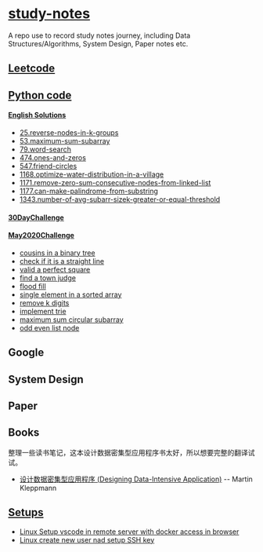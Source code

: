 # [study-notes](https://snowan.gitbook.io/study-notes/)

A repo use to record study notes journey, including Data Structures/Algorithms, System Design, Paper notes etc.

## [Leetcode](https://snowan.gitbook.io/study-notes/leetcode)

## [Python code](https://snowan.gitbook.io/study-notes/leetcode/python)

#### [English Solutions](https://snowan.gitbook.io/study-notes/leetcode/english-solution)
- [25.reverse-nodes-in-k-groups](https://snowan.gitbook.io/study-notes/leetcode/english-solution/25.reverse-nodes-in-k-groups-en)
- [53.maximum-sum-subarray](https://snowan.gitbook.io/study-notes/leetcode/english-solution/53.maximum-sum-subarray-en)
- [79.word-search](https://snowan.gitbook.io/study-notes/leetcode/english-solution/79.word-search-en)
- [474.ones-and-zeros](https://snowan.gitbook.io/study-notes/leetcode/english-solution/474.ones-and-zeros-en)
- [547.friend-circles](https://snowan.gitbook.io/study-notes/leetcode/english-solution/547.friend-circles-en)
- [1168.optimize-water-distribution-in-a-village](https://snowan.gitbook.io/study-notes/leetcode/english-solution/1168.optimize-water-distribution-in-a-village-en)
- [1171.remove-zero-sum-consecutive-nodes-from-linked-list](https://snowan.gitbook.io/study-notes/leetcode/english-solution/1171.remove-zero-sum-consecutive-nodes-from-linked-list-en)
- [1177.can-make-palindrome-from-substring](https://snowan.gitbook.io/study-notes/leetcode/english-solution/1177.can-make-palindrome-from-substring-en)
- [1343.number-of-avg-subarr-sizek-greater-or-equal-threshold](https://snowan.gitbook.io/study-notes/leetcode/english-solution/1343.number-of-avg-subarr-sizek-greater-or-equal-threshold)

#### [30DayChallenge](https://snowan.gitbook.io/study-notes/leetcode/30daychallenge)

#### [May2020Challenge](https://snowan.gitbook.io/study-notes/leetcode/may2020challenge)
- [cousins in a binary tree](https://snowan.gitbook.io/study-notes/leetcode/may2020challenge/cousins-in-binary-tree)
- [check if it is a straight line](https://snowan.gitbook.io/study-notes/leetcode/may2020challenge/check-if-straight-line)
- [valid a perfect square](https://snowan.gitbook.io/study-notes/leetcode/may2020challenge/valid-perfect-square)
- [find a town judge](https://snowan.gitbook.io/study-notes/leetcode/may2020challenge/find-town-judge)
- [flood fill](https://snowan.gitbook.io/study-notes/leetcode/may2020challenge/flood-fill)
- [single element in a sorted array](https://snowan.gitbook.io/study-notes/leetcode/may2020challenge/single-element-in-sorted-array)
- [remove k digits](https://snowan.gitbook.io/study-notes/leetcode/may2020challenge/remove-k-digits)
- [implement trie](https://snowan.gitbook.io/study-notes/leetcode/may2020challenge/implement-trie)
- [maximum sum circular subarray](https://snowan.gitbook.io/study-notes/leetcode/may2020challenge/maximum-sum-circular-subarray)
- [odd even list node]()

## Google

## System Design

## Paper 


## Books
整理一些读书笔记，这本设计数据密集型应用程序书太好，所以想要完整的翻译试试。
- [设计数据密集型应用程序 (Designing Data-Intensive Application)](https://snowan.gitbook.io/study-notes/books/designing-data-intensive-applications) -- Martin Kleppmann

## [Setups](https://snowan.gitbook.io/study-notes/setup)
- [Linux Setup vscode in remote server with docker access in browser](https://github.com/snowan/study-notes/blob/master/Setup/linux-vscode-server-docker-setup.md)
- [Linux create new user nad setup SSH key](https://snowan.gitbook.io/study-notes/setup/create-new-user-with-password-and-setup-ssh-key-remote-login)
